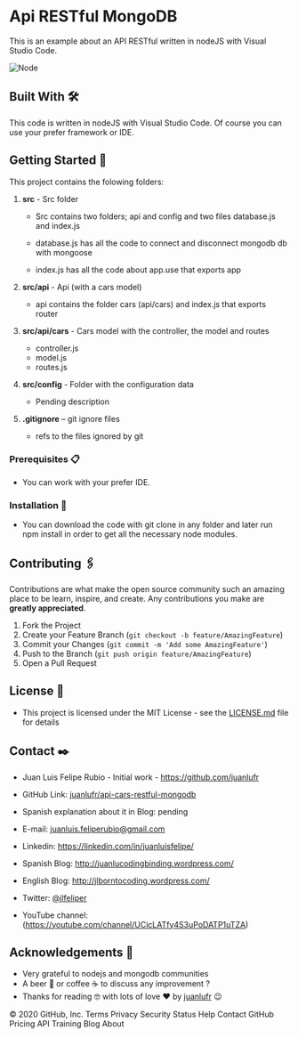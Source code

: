 <!-- Api RESTful MongoDB  -->

# Api RESTful MongoDB

This is an example about an API RESTful written in nodeJS with Visual Studio Code.

![Node](https://juanlucodingbinding.files.wordpress.com/2020/05/nodejs.png)

## Built With 🛠️

This code is written in nodeJS with Visual Studio Code.
Of course you can use your prefer framework or IDE.


<!-- GETTING STARTED -->

## Getting Started 🚀

This project contains the folowing folders:

1. **src** - Src folder

   - Src contains two folders; api and config and two files database.js and index.js

   - database.js has all the code to connect and disconnect mongodb db with mongoose

   - index.js has all the code about app.use that exports app

2. **src/api** - Api (with a cars model)

   - api contains the folder cars (api/cars) and index.js that exports router

3. **src/api/cars** - Cars model with the controller, the model and routes

   - controller.js
   - model.js
   - routes.js 

4. **src/config** - Folder with the configuration data

   - Pending description

5. **.gitignore** – git ignore files

   - refs to the files ignored by git

### Prerequisites 📋

- You can work with your prefer IDE.

### Installation 🔧

- You can download the code with git clone in any folder and later run npm install in order to get all the necessary node modules. 

<!-- CONTRIBUTING -->

## Contributing 🖇️

Contributions are what make the open source community such an amazing place to be learn, inspire, and create. Any contributions you make are **greatly appreciated**.

1. Fork the Project
2. Create your Feature Branch (`git checkout -b feature/AmazingFeature`)
3. Commit your Changes (`git commit -m 'Add some AmazingFeature'`)
4. Push to the Branch (`git push origin feature/AmazingFeature`)
5. Open a Pull Request

<!-- LICENSE -->

## License 📄

- This project is licensed under the MIT License - see the [LICENSE.md](https://github.com/juanlufr/api-cars-restful-mongodb/blob/master/LICENSE.md) file for details

<!-- CONTACT -->

## Contact ✒️

- Juan Luis Felipe Rubio - Initial work - https://github.com/juanlufr

- GitHub Link: [juanlufr/api-cars-restful-mongodb](https://github.com/juanlufr/api-cars-restful-mongodb)

- Spanish explanation about it in Blog: pending

- E-mail: juanluis.feliperubio@gmail.com

- Linkedin: https://linkedin.com/in/juanluisfelipe/

- Spanish Blog: http://juanlucodingbinding.wordpress.com/

- English Blog: http://jlborntocoding.wordpress.com/

- Twitter: [@jlfeliper](https://twitter.com/jlfeliper)

- YouTube channel: (https://youtube.com/channel/UCicLATfy4S3uPoDATP1uTZA)

<!-- ACKNOWLEDGEMENTS -->

## Acknowledgements 🎁

- Very grateful to nodejs and mongodb communities
- A beer 🍺 or coffee ☕ to discuss any improvement ?
- Thanks for reading 🤓 with lots of love ❤️ by [juanlufr](https://github.com/juanlufr) 😉

© 2020 GitHub, Inc.
Terms
Privacy
Security
Status
Help
Contact GitHub
Pricing
API
Training
Blog
About
